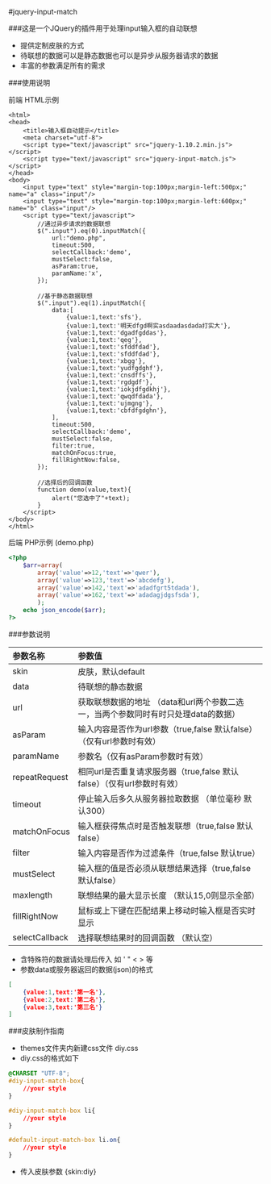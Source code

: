 #jquery-input-match

###这是一个JQuery的插件用于处理input输入框的自动联想
- 提供定制皮肤的方式
- 待联想的数据可以是静态数据也可以是异步从服务器请求的数据
- 丰富的参数满足所有的需求


###使用说明

前端 HTML示例
```
<html>
<head>
	<title>输入框自动提示</title>
	<meta charset="utf-8">
	<script type="text/javascript" src="jquery-1.10.2.min.js"></script>
	<script type="text/javascript" src="jquery-input-match.js"></script>
</head>
<body>
	<input type="text" style="margin-top:100px;margin-left:500px;" name="a" class="input"/>
	<input type="text" style="margin-top:100px;margin-left:600px;" name="b" class="input"/>
	<script type="text/javascript">
		//通过异步请求的数据联想
		$(".input").eq(0).inputMatch({
			url:"demo.php",
			timeout:500,
			selectCallback:'demo',
			mustSelect:false,
			asParam:true,
			paramName:'x',
		});
		
		//基于静态数据联想
		$(".input").eq(1).inputMatch({
			data:[
				{value:1,text:'sfs'},
				{value:1,text:'明天dfgd啊实asdaadasdada打实大'},
				{value:1,text:'dgadfgddas'},
				{value:1,text:'qeg'},
				{value:1,text:'sfddfdad'},
				{value:1,text:'sfddfdad'},
				{value:1,text:'xbgg'},
				{value:1,text:'yudfgdghf'},
				{value:1,text:'cnsdffs'},
				{value:1,text:'rgdgdf'},
				{value:1,text:'iokjdfgdkhj'},
				{value:1,text:'qwqdfdada'},
				{value:1,text:'ujmgng'},
				{value:1,text:'cbfdfgdghn'},
			],
			timeout:500,
			selectCallback:'demo',
			mustSelect:false,
			filter:true,
			matchOnFocus:true,
			fillRightNow:false,
		});
		
		//选择后的回调函数
		function demo(value,text){
			alert("您选中了"+text);
		}
	</script>
</body>
</html>
```

后端 PHP示例 (demo.php)
```php
<?php
	$arr=array(
		array('value'=>12,'text'=>'qwer'),
		array('value'=>123,'text'=>'abcdefg'),
		array('value'=>142,'text'=>'adadfgrt5tdada'),
		array('value'=>162,'text'=>'adadagjdgsfsda'),
		);
	echo json_encode($arr);
?>
```


###参数说明

| 参数名称 | 参数值 |
| :----------|:------|
|skin|皮肤，默认default|
|data|待联想的静态数据|
|url|获取联想数据的地址 （data和url两个参数二选一，当两个参数同时有时只处理data的数据）|
|asParam|输入内容是否作为url参数（true,false 默认false）（仅有url参数时有效）|
|paramName|参数名（仅有asParam参数时有效）|
|repeatRequest|相同url是否重复请求服务器（true,false 默认false）（仅有url参数时有效）|
|timeout|停止输入后多久从服务器拉取数据 （单位毫秒 默认300）|
|matchOnFocus|输入框获得焦点时是否触发联想（true,false 默认false）|
|filter|输入内容是否作为过滤条件（true,false 默认true）|
|mustSelect|输入框的值是否必须从联想结果选择（true,false 默认false）|
|maxlength|联想结果的最大显示长度 （默认15,0则显示全部）|
|fillRightNow|鼠标或上下键在匹配结果上移动时输入框是否实时显示|
|selectCallback|选择联想结果时的回调函数 （默认空）|

- 含特殊符的数据请处理后传入 如 ' " < > 等
- 参数data或服务器返回的数据(json)的格式
```json
[
	{value:1,text:'第一名'},
	{value:2,text:'第二名'},
	{value:3,text:'第三名'}
]
```

###皮肤制作指南
- themes文件夹内新建css文件 diy.css
- diy.css的格式如下

```css
@CHARSET "UTF-8";
#diy-input-match-box{
	//your style
}

#diy-input-match-box li{
	//your style
}

#default-input-match-box li.on{
	//your style
}
```

- 传入皮肤参数  {skin:diy}
